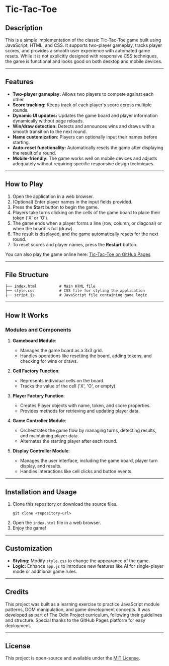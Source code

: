 # Tic-Tac-Toe

## Description
This is a simple implementation of the classic Tic-Tac-Toe game built using JavaScript, HTML, and CSS. It supports two-player gameplay, tracks player scores, and provides a smooth user experience with automated game resets. While it is not explicitly designed with responsive CSS techniques, the game is functional and looks good on both desktop and mobile devices.

---

## Features
- **Two-player gameplay:** Allows two players to compete against each other.
- **Score tracking:** Keeps track of each player's score across multiple rounds.
- **Dynamic UI updates:** Updates the game board and player information dynamically without page reloads.
- **Win/draw detection:** Detects and announces wins and draws with a smooth transition to the next round.
- **Name customization:** Players can optionally input their names before starting.
- **Auto-reset functionality:** Automatically resets the game after displaying the result of a round.
- **Mobile-friendly:** The game works well on mobile devices and adjusts adequately without requiring specific responsive design techniques.

---

## How to Play
1. Open the application in a web browser.
2. (Optional) Enter player names in the input fields provided.
3. Press the **Start** button to begin the game.
4. Players take turns clicking on the cells of the game board to place their token ('X' or 'O').
5. The game ends when a player forms a line (row, column, or diagonal) or when the board is full (draw).
6. The result is displayed, and the game automatically resets for the next round.
7. To reset scores and player names, press the **Restart** button.

You can also play the game online here: [Tic-Tac-Toe on GitHub Pages](https://jurefilipovic.github.io/Tic-Tac-Toe/)

---

## File Structure
```
├── index.html          # Main HTML file
├── style.css           # CSS file for styling the application
├── script.js           # JavaScript file containing game logic
```

---

## How It Works
### Modules and Components
1. **Gameboard Module**:
   - Manages the game board as a 3x3 grid.
   - Handles operations like resetting the board, adding tokens, and checking for wins or draws.

2. **Cell Factory Function**:
   - Represents individual cells on the board.
   - Tracks the value of the cell ('X', 'O', or empty).

3. **Player Factory Function**:
   - Creates Player objects with name, token, and score properties.
   - Provides methods for retrieving and updating player data.

4. **Game Controller Module**:
   - Orchestrates the game flow by managing turns, detecting results, and maintaining player data.
   - Alternates the starting player after each round.

5. **Display Controller Module**:
   - Manages the user interface, including the game board, player turn display, and results.
   - Handles interactions like cell clicks and button events.

---

## Installation and Usage
1. Clone this repository or download the source files.
   ```
   git clone <repository-url>
   ```
2. Open the `index.html` file in a web browser.
3. Enjoy the game!

---

## Customization
- **Styling:** Modify `style.css` to change the appearance of the game.
- **Logic:** Enhance `app.js` to introduce new features like AI for single-player mode or additional game rules.

---

## Credits
This project was built as a learning exercise to practice JavaScript module patterns, DOM manipulation, and game development concepts. It was developed as part of The Odin Project curriculum, following their guidelines and structure. Special thanks to the GitHub Pages platform for easy deployment.

---

## License
This project is open-source and available under the [MIT License](LICENSE).

